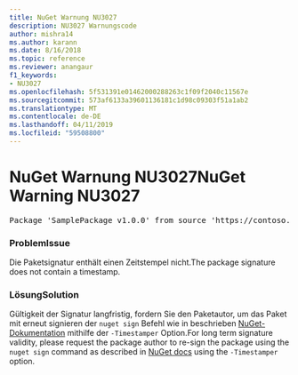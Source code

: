 ```yaml
---
title: NuGet Warnung NU3027
description: NU3027 Warnungscode
author: mishra14
ms.author: karann
ms.date: 8/16/2018
ms.topic: reference
ms.reviewer: anangaur
f1_keywords:
- NU3027
ms.openlocfilehash: 5f531391e01462000288263c1f09f2040c11567e
ms.sourcegitcommit: 573af6133a39601136181c1d98c09303f51a1ab2
ms.translationtype: MT
ms.contentlocale: de-DE
ms.lasthandoff: 04/11/2019
ms.locfileid: "59508800"
---
```

# <a name="nuget-warning-nu3027"></a><span data-ttu-id="21162-103">NuGet Warnung NU3027</span><span class="sxs-lookup"><span data-stu-id="21162-103">NuGet Warning NU3027</span></span>

<pre>Package 'SamplePackage v1.0.0' from source 'https://contoso.com/index.json': The signature should be timestamped to enable long-term signature validity after the certificate has expired.</pre>

### <a name="issue"></a><span data-ttu-id="21162-104">Problem</span><span class="sxs-lookup"><span data-stu-id="21162-104">Issue</span></span>

<span data-ttu-id="21162-105">Die Paketsignatur enthält einen Zeitstempel nicht.</span><span class="sxs-lookup"><span data-stu-id="21162-105">The package signature does not contain a timestamp.</span></span>


### <a name="solution"></a><span data-ttu-id="21162-106">Lösung</span><span class="sxs-lookup"><span data-stu-id="21162-106">Solution</span></span>

<span data-ttu-id="21162-107">Gültigkeit der Signatur langfristig, fordern Sie den Paketautor, um das Paket mit erneut signieren der `nuget sign` Befehl wie in beschrieben [NuGet-Dokumentation](https://docs.microsoft.com/en-us/nuget/create-packages/sign-a-package) mithilfe der `-Timestamper` Option.</span><span class="sxs-lookup"><span data-stu-id="21162-107">For long term signature validity, please request the package author to re-sign the package using the `nuget sign` command as described in [NuGet docs](https://docs.microsoft.com/en-us/nuget/create-packages/sign-a-package) using the `-Timestamper` option.</span></span>



